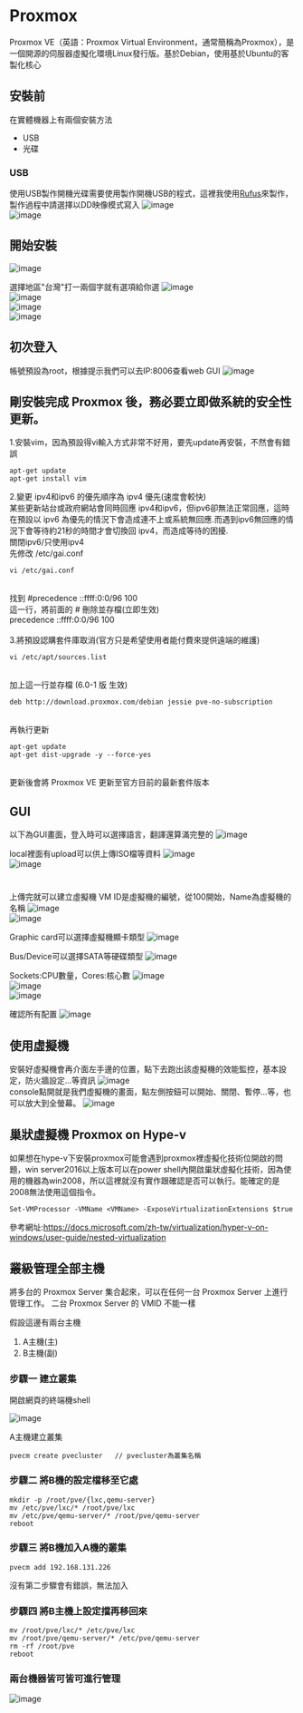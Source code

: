 # Proxmox

Proxmox VE（英語：Proxmox Virtual Environment，通常簡稱為Proxmox），是一個開源的伺服器虛擬化環境Linux發行版。基於Debian，使用基於Ubuntu的客製化核心

## 安裝前

在實體機器上有兩個安裝方法
- USB
- 光碟

### USB
使用USB製作開機光碟需要使用製作開機USB的程式，這裡我使用<a href="https://rufus.ie/">Rufus</a>來製作，製作過程中請選擇以DD映像模式寫入
![image](proxmox/usb-1.PNG)</br>
![image](proxmox/usb-2.PNG)</br>

## 開始安裝

![image](proxmox/install-1.PNG)</br>

選擇地區"台灣"打一兩個字就有選項給你選
![image](proxmox/install-2.PNG)</br>
![image](proxmox/install-3.PNG)</br>
![image](proxmox/install-4.PNG)</br>
![image](proxmox/install-5.PNG)</br>

## 初次登入

帳號預設為root，根據提示我們可以去IP:8006查看web GUI
![image](proxmox/start1.PNG)</br>

## 剛安裝完成 Proxmox 後，務必要立即做系統的安全性更新。

1.安裝vim，因為預設得vi輸入方式非常不好用，要先update再安裝，不然會有錯誤

```
apt-get update
apt-get install vim
```


2.變更 ipv4和ipv6 的優先順序為 ipv4 優先(速度會較快)<br>
某些更新站台或政府網站會同時回應 ipv4和ipv6，但ipv6卻無法正常回應，這時在預設以 ipv6 為優先的情況下會造成連不上或系統無回應.而遇到ipv6無回應的情況下會等待約21秒的時間才會切換回 ipv4，而造成等待的困擾.
<br>
關閉ipv6/只使用ipv4<br>
先修改 /etc/gai.conf<br>
```
vi /etc/gai.conf
```
<br>
找到
#precedence ::ffff:0:0/96  100<br>
這一行，將前面的 # 刪除並存檔(立即生效)<br>
precedence ::ffff:0:0/96  100<br>

<br>
3.將預設認購套件庫取消(官方只是希望使用者能付費來提供遠端的維護)<br>

```
vi /etc/apt/sources.list
```

<br>
加上這一行並存檔 (6.0-1 版 生效)<br>

```
deb http://download.proxmox.com/debian jessie pve-no-subscription
```

<br>
再執行更新<br>

```
apt-get update
apt-get dist-upgrade -y --force-yes
```

<br>
更新後會將 Proxmox VE 更新至官方目前的最新套件版本

## GUI

以下為GUI畫面，登入時可以選擇語言，翻譯還算滿完整的
![image](proxmox/start2.PNG)</br>

local裡面有upload可以供上傳ISO檔等資料
![image](proxmox/start3.PNG)</br>
![image](proxmox/start4.PNG)</br>

# 

上傳完就可以建立虛擬機 VM ID是虛擬機的編號，從100開始，Name為虛擬機的名稱
![image](proxmox/start5.PNG)</br>
![image](proxmox/start6.PNG)</br>

Graphic card可以選擇虛擬機顯卡類型
![image](proxmox/start7.PNG)</br>

Bus/Device可以選擇SATA等硬碟類型
![image](proxmox/start8.PNG)</br>

Sockets:CPU數量，Cores:核心數
![image](proxmox/start9.PNG)</br>
![image](proxmox/start10.PNG)</br>
![image](proxmox/start11.PNG)</br>

確認所有配置
![image](proxmox/start12.PNG)</br>

## 使用虛擬機

安裝好虛擬機會再介面左手邊的位置，點下去跑出該虛擬機的效能監控，基本設定，防火牆設定...等資訊
![image](proxmox/vm-1.PNG)</br>
console點開就是我們虛擬機的畫面，點左側按鈕可以開始、關閉、暫停...等，也可以放大到全螢幕。
![image](proxmox/vm-2.PNG)</br>

## 巢狀虛擬機 Proxmox on Hype-v

如果想在hype-v下安裝proxmox可能會遇到proxmox裡虛擬化技術位開啟的問題，win server2016以上版本可以在power shell內開啟巢狀虛擬化技術，因為使用的機器為win2008，所以這裡就沒有實作跟確認是否可以執行。能確定的是2008無法使用這個指令。
```
Set-VMProcessor -VMName <VMName> -ExposeVirtualizationExtensions $true
```
參考網址:https://docs.microsoft.com/zh-tw/virtualization/hyper-v-on-windows/user-guide/nested-virtualization

## 叢級管理全部主機

將多台的 Proxmox Server 集合起來，可以在任何一台 Proxmox Server 上進行管理工作。
二台 Proxmox Server 的 VMID 不能一樣

假設這邊有兩台主機
1. A主機(主)
2. B主機(副)

### 步驟一 建立叢集

開啟網頁的終端機shell

![image](https://github.com/leoa12412a/Proxmox/blob/master/proxmox/shell.PNG)</br>

A主機建立叢集
```
pvecm create pvecluster   // pvecluster為叢集名稱
```

### 步驟二 將B機的設定檔移至它處 

```
mkdir -p /root/pve/{lxc,qemu-server} 
mv /etc/pve/lxc/* /root/pve/lxc 
mv /etc/pve/qemu-server/* /root/pve/qemu-server 
reboot 
```

### 步驟三 將B機加入A機的叢集

```
pvecm add 192.168.131.226 
```

沒有第二步驟會有錯誤，無法加入

### 步驟四 將B主機上設定擋再移回來

```
mv /root/pve/lxc/* /etc/pve/lxc 
mv /root/pve/qemu-server/* /etc/pve/qemu-server 
rm -rf /root/pve 
reboot 
```

### 兩台機器皆可皆可進行管理

![image](https://github.com/leoa12412a/Proxmox/blob/master/proxmox/vm.PNG)</br>

